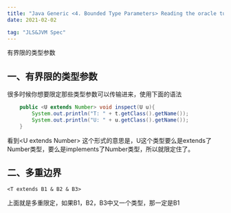 ```yaml
---
title: "Java Generic <4. Bounded Type Parameters> Reading the oracle tutorial" 
date: 2021-02-02

tag: "JLS&JVM Spec"
---
```


有界限的类型参数

<!--more-->

## 一、有界限的类型参数

很多时候你想要限定那些类型参数可以传输进来，使用下面的语法

```java
    public <U extends Number> void inspect(U u){
        System.out.println("T: " + t.getClass().getName());
        System.out.println("U: " + u.getClass().getName());
    }
```

看到\<U extends Number\> 这个形式的意思是，U这个类型要么是extends了Number类型，要么是implements了Number类型，所以就限定住了。

## 二、多重边界

```<T extends B1 & B2 & B3>```

上面就是多重限定，如果B1，B2，B3中又一个类型，那一定是B1

